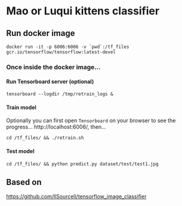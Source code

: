 # Mao or Luqui kittens classifier

## Run docker image
```
docker run -it -p 6006:6006 -v `pwd`:/tf_files gcr.io/tensorflow/tensorflow:latest-devel
```

### Once inside the docker image...

#### Run Tensorboard server (optional)
```
tensorboard --logdir /tmp/retrain_logs &
```

#### Train model

Optionally you can first open `Tensorboard` on your browser to see the progress... http://localhost:6006/, then...

```
cd /tf_files/ && ./retrain.sh
```

#### Test model
```
cd /tf_files/ && python predict.py dataset/test/test1.jpg
```

## Based on
https://github.com/llSourcell/tensorflow_image_classifier
